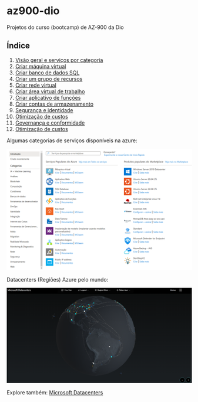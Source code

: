 # az900-dio
Projetos do curso (bootcamp) de AZ-900 da Dio

## Índice

1. [Visão geral e serviços por categoria](https://github.com/henriquebjr/az900-dio/blob/main/1_localiza%C3%A7%C3%A3o_servi%C3%A7os.md)
2. [Criar máquina virtual](https://github.com/henriquebjr/az900-dio/blob/main/2_cria%C3%A7%C3%A3o_m%C3%A1quinas_virtuais.md)
3. [Criar banco de dados SQL](https://github.com/henriquebjr/az900-dio/blob/main/3_criar_banco_de_dados_sql.md)
4. [Criar um grupo de recursos](https://github.com/henriquebjr/az900-dio/blob/main/4_criar_grupo_de_recursos.md)
5. [Criar rede virtual](https://github.com/henriquebjr/az900-dio/blob/main/5_criar_rede_virtual.md)
6. [Criar área virtual de trabalho](https://github.com/henriquebjr/az900-dio/blob/main/6_criar_área_virtual_de_trabalho.md)
7. [Criar aplicativo de funções](https://github.com/henriquebjr/az900-dio/blob/main/7_criar_aplicativo_de_funções.md)
8. [Criar contas de armazenamento](https://github.com/henriquebjr/az900-dio/blob/main/8_criar_contas_de_armazenamento.md)
9. [Segurança e identidade](https://github.com/henriquebjr/az900-dio/blob/main/9_segurança_e_identidade.md)
10. [Otimização de custos](https://github.com/henriquebjr/az900-dio/blob/main/10_otimização_de_custos.md)
11. [Governança e conformidade](https://github.com/henriquebjr/az900-dio/blob/main/11_governança_e_conformidade.md)
12. [Otimização de custos](https://github.com/henriquebjr/az900-dio/blob/main/12_ferramentas_de_implantação.md)

Algumas categorias de serviços disponíveis na azure:

![](https://raw.githubusercontent.com/henriquebjr/az900-dio/main/resources/categories.png)

Datacenters (Regiões) Azure pelo mundo:

![](https://raw.githubusercontent.com/henriquebjr/az900-dio/main/resources/azure_datacenters.png)

Explore também: [Microsoft Datacenters](https://datacenters.microsoft.com/globe/explore/)